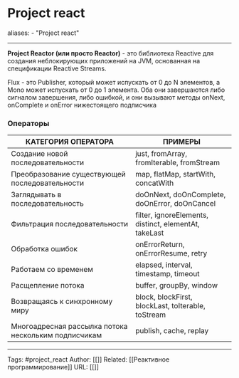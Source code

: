 # Project react

aliases: 
	- "Project react"

---
**Project Reactor (или просто Reactor)** - это библиотека Reactive для создания неблокирующих приложений на JVM, основанная на спецификации Reactive Streams.

Flux - это Publisher, который может испускать от 0 до N элементов, а Mono может испускать от 0 до 1 элемента. Оба они завершаются либо сигналом завершения, либо ошибкой, и они вызывают методы onNext, onComplete и onError нижестоящего подписчика
### Операторы
| **КАТЕГОРИЯ ОПЕРАТОРА**                              | **ПРИМЕРЫ**                                           |
| ---------------------------------------------------- | ----------------------------------------------------- |
| Создание новой последовательности                    | just, fromArray, fromIterable, fromStream             |
| Преобразование существующей последовательности       | map, flatMap, startWith, concatWith                   |
| Заглядывать в последовательность                     | doOnNext, doOnComplete, doOnError, doOnCancel         |
| Фильтрация последовательности                        | filter, ignoreElements, distinct, elementAt, takeLast |
| Обработка ошибок                                     | onErrorReturn, onErrorResume, retry                   |
| Работаем со временем                                 | elapsed, interval, timestamp, timeout                 |
| Расщепление потока                                   | buffer, groupBy, window                               |
| Возвращаясь к синхронному миру                       | block, blockFirst, blockLast, toIterable, toStream    |
| Многоадресная рассылка потока нескольким подписчикам | publish, cache, replay                                |

---
Tags: #project_react
Author: [[]]
Related: [[Реактивное программирование]]
URL: [[]]